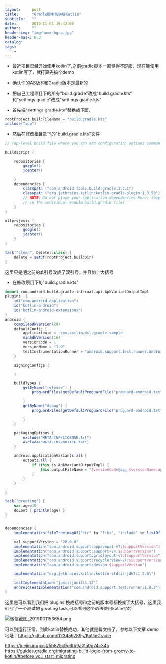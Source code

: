 ```yaml
---
layout:     post
title:      "Gradle脚本切换成Kotlin"
subtitle:   ""
date:       2019-11-01 16:42:00
author:     ""
header-img: "img/home-bg-o.jpg"
header-mask: 0.3
catalog:
tags:
    -
---
```


- 最近项目已经开始使用kotlin了,之前gradle脚本一直觉得不舒服，现在能使用kotlin写了，就打算先搞个demo


- 确认你的AS版本和Gradle版本是最新的


- 把自己工程项目下的所有"build.gradle"改成"build.gradle.kts" 和"settings.gradle"改成"settings.gradle.kts"


- 首先把"settings.gradle.kts"替换成下面、

```groovy
rootProject.buildFileName = "build.gradle.kts"
include("app")
```


- 然后在修改根目录下的"build.gradle.kts"文件

```groovy
// Top-level build file where you can add configuration options common to all sub-projects/modules.

buildscript {

    repositories {
        google()
        jcenter()

    }
    dependencies {
        classpath ("com.android.tools.build:gradle:3.5.1")
        classpath ("org.jetbrains.kotlin:kotlin-gradle-plugin:1.3.50")
        // NOTE: Do not place your application dependencies here; they belong
        // in the individual module build.gradle files
    }
}

allprojects {
    repositories {
        google()
        jcenter()
    }
}

task("clean", Delete::class) {
    delete = setOf(rootProject.buildDir)
}
```

这里只是吧之前的单引号改成了双引号，并且加上大括号



- 在修改项目下的"build.gradle.kts"

```groovy
import com.android.build.gradle.internal.api.ApkVariantOutputImpl
plugins  {
    id("com.android.application")
    id("kotlin-android")
    id("kotlin-android-extensions")
}
android {
    compileSdkVersion(28)
    defaultConfig {
        applicationId = "com.kotlin.dsl.gradle.sample"
        minSdkVersion(16)
        versionCode = 1
        versionName = "1.0"
        testInstrumentationRunner = "android.support.test.runner.AndroidJUnitRunner"
    }

    signingConfigs {

    }

    buildTypes {
        getByName("release") {
            proguardFiles(getDefaultProguardFile("proguard-android.txt"), "proguard-rules.pro")

        }
        getByName("debug") {
            proguardFiles(getDefaultProguardFile("proguard-android.txt"), "proguard-rules.pro")

        }
    }

    packagingOptions {
        exclude("META-INF/LICENSE.txt")
        exclude("META-INF/NOTICE.txt")
    }

    android.applicationVariants.all {
        outputs.all {
            if (this is ApkVariantOutputImpl) {
                this.outputFileName = "$versionCode@app_$versionName.apk"
            }
        }
    }

}

task("greeting") {
    var age=10
    doLast { println(age) }
}


dependencies {
    implementation(fileTree(mapOf("dir" to "libs", "include" to listOf("*.jar"))))

    val supportVersion = "28.0.0"
    implementation("com.android.support:appcompat-v7:$supportVersion")
    implementation("com.android.support:support-v4:$supportVersion")
    implementation("com.android.support:gridlayout-v7:$supportVersion")
    implementation("com.android.support:recyclerview-v7:$supportVersion")
    implementation("com.android.support:design:$supportVersion")

    implementation("org.jetbrains.kotlin:kotlin-stdlib-jdk7:1.2.61")

    testImplementation("junit:junit:4.12")
    androidTestImplementation("com.android.support.test:runner:1.0.2")
}
```

这里是可以看到我们把 plugins  换成括号和之前的版本号都换成了大括号，这里我们写了一个测试的 greeting  task,可以看到这个语法使用kotlin写的

![微信截图_20191101153654.png](http://ww1.sinaimg.cn/large/9f723435ly1g8ikwfhizij210p0jqgnr.jpg)

可以到运行正常，到此kotlin替换成功，其他就是看文档了，参考以下文章
demo地址：https://github.com/l123456789jy/KotlinGradle

https://juejin.im/post/5b875c9c6fb9a01a0d74c34b
https://guides.gradle.org/migrating-build-logic-from-groovy-to-kotlin/#before_you_start_migrating



